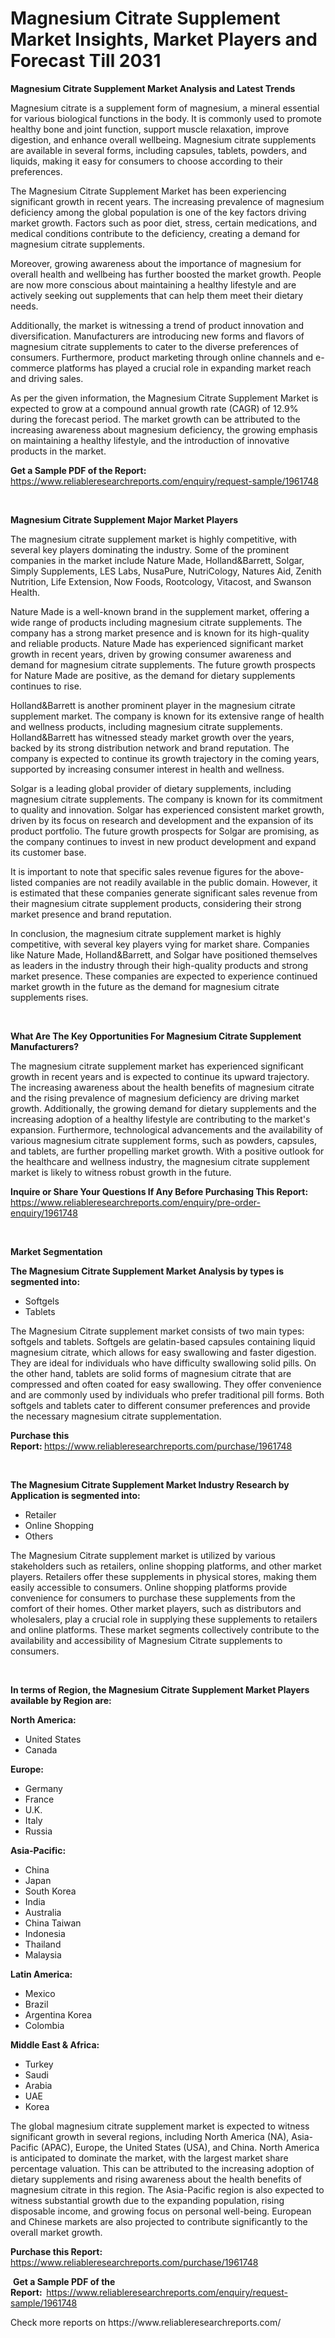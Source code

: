 <p><h1>Magnesium Citrate Supplement Market Insights, Market Players and Forecast Till 2031</h1></p><p><strong>Magnesium Citrate Supplement Market Analysis and Latest Trends</strong></p>
<p><p>Magnesium citrate is a supplement form of magnesium, a mineral essential for various biological functions in the body. It is commonly used to promote healthy bone and joint function, support muscle relaxation, improve digestion, and enhance overall wellbeing. Magnesium citrate supplements are available in several forms, including capsules, tablets, powders, and liquids, making it easy for consumers to choose according to their preferences.</p><p>The Magnesium Citrate Supplement Market has been experiencing significant growth in recent years. The increasing prevalence of magnesium deficiency among the global population is one of the key factors driving market growth. Factors such as poor diet, stress, certain medications, and medical conditions contribute to the deficiency, creating a demand for magnesium citrate supplements.</p><p>Moreover, growing awareness about the importance of magnesium for overall health and wellbeing has further boosted the market growth. People are now more conscious about maintaining a healthy lifestyle and are actively seeking out supplements that can help them meet their dietary needs.</p><p>Additionally, the market is witnessing a trend of product innovation and diversification. Manufacturers are introducing new forms and flavors of magnesium citrate supplements to cater to the diverse preferences of consumers. Furthermore, product marketing through online channels and e-commerce platforms has played a crucial role in expanding market reach and driving sales.</p><p>As per the given information, the Magnesium Citrate Supplement Market is expected to grow at a compound annual growth rate (CAGR) of 12.9% during the forecast period. The market growth can be attributed to the increasing awareness about magnesium deficiency, the growing emphasis on maintaining a healthy lifestyle, and the introduction of innovative products in the market.</p></p>
<p><strong>Get a Sample PDF of the Report:&nbsp;</strong> <a href="https://www.reliableresearchreports.com/enquiry/request-sample/1961748">https://www.reliableresearchreports.com/enquiry/request-sample/1961748</a></p>
<p>&nbsp;</p>
<p><strong>Magnesium Citrate Supplement Major Market Players</strong></p>
<p><p>The magnesium citrate supplement market is highly competitive, with several key players dominating the industry. Some of the prominent companies in the market include Nature Made, Holland&Barrett, Solgar, Simply Supplements, LES Labs, NusaPure, NutriCology, Natures Aid, Zenith Nutrition, Life Extension, Now Foods, Rootcology, Vitacost, and Swanson Health.</p><p>Nature Made is a well-known brand in the supplement market, offering a wide range of products including magnesium citrate supplements. The company has a strong market presence and is known for its high-quality and reliable products. Nature Made has experienced significant market growth in recent years, driven by growing consumer awareness and demand for magnesium citrate supplements. The future growth prospects for Nature Made are positive, as the demand for dietary supplements continues to rise.</p><p>Holland&Barrett is another prominent player in the magnesium citrate supplement market. The company is known for its extensive range of health and wellness products, including magnesium citrate supplements. Holland&Barrett has witnessed steady market growth over the years, backed by its strong distribution network and brand reputation. The company is expected to continue its growth trajectory in the coming years, supported by increasing consumer interest in health and wellness.</p><p>Solgar is a leading global provider of dietary supplements, including magnesium citrate supplements. The company is known for its commitment to quality and innovation. Solgar has experienced consistent market growth, driven by its focus on research and development and the expansion of its product portfolio. The future growth prospects for Solgar are promising, as the company continues to invest in new product development and expand its customer base.</p><p>It is important to note that specific sales revenue figures for the above-listed companies are not readily available in the public domain. However, it is estimated that these companies generate significant sales revenue from their magnesium citrate supplement products, considering their strong market presence and brand reputation.</p><p>In conclusion, the magnesium citrate supplement market is highly competitive, with several key players vying for market share. Companies like Nature Made, Holland&Barrett, and Solgar have positioned themselves as leaders in the industry through their high-quality products and strong market presence. These companies are expected to experience continued market growth in the future as the demand for magnesium citrate supplements rises.</p></p>
<p>&nbsp;</p>
<p><strong>What Are The Key Opportunities For Magnesium Citrate Supplement Manufacturers?</strong></p>
<p><p>The magnesium citrate supplement market has experienced significant growth in recent years and is expected to continue its upward trajectory. The increasing awareness about the health benefits of magnesium citrate and the rising prevalence of magnesium deficiency are driving market growth. Additionally, the growing demand for dietary supplements and the increasing adoption of a healthy lifestyle are contributing to the market's expansion. Furthermore, technological advancements and the availability of various magnesium citrate supplement forms, such as powders, capsules, and tablets, are further propelling market growth. With a positive outlook for the healthcare and wellness industry, the magnesium citrate supplement market is likely to witness robust growth in the future.</p></p>
<p><strong>Inquire or Share Your Questions If Any Before Purchasing This Report:</strong> <a href="https://www.reliableresearchreports.com/enquiry/pre-order-enquiry/1961748">https://www.reliableresearchreports.com/enquiry/pre-order-enquiry/1961748</a></p>
<p>&nbsp;</p>
<p><strong>Market Segmentation</strong></p>
<p><strong>The Magnesium Citrate Supplement Market Analysis by types is segmented into:</strong></p>
<p><ul><li>Softgels</li><li>Tablets</li></ul></p>
<p><p>The Magnesium Citrate supplement market consists of two main types: softgels and tablets. Softgels are gelatin-based capsules containing liquid magnesium citrate, which allows for easy swallowing and faster digestion. They are ideal for individuals who have difficulty swallowing solid pills. On the other hand, tablets are solid forms of magnesium citrate that are compressed and often coated for easy swallowing. They offer convenience and are commonly used by individuals who prefer traditional pill forms. Both softgels and tablets cater to different consumer preferences and provide the necessary magnesium citrate supplementation.</p></p>
<p><strong>Purchase this Report:&nbsp;</strong><a href="https://www.reliableresearchreports.com/purchase/1961748">https://www.reliableresearchreports.com/purchase/1961748</a></p>
<p>&nbsp;</p>
<p><strong>The Magnesium Citrate Supplement Market Industry Research by Application is segmented into:</strong></p>
<p><ul><li>Retailer</li><li>Online Shopping</li><li>Others</li></ul></p>
<p><p>The Magnesium Citrate supplement market is utilized by various stakeholders such as retailers, online shopping platforms, and other market players. Retailers offer these supplements in physical stores, making them easily accessible to consumers. Online shopping platforms provide convenience for consumers to purchase these supplements from the comfort of their homes. Other market players, such as distributors and wholesalers, play a crucial role in supplying these supplements to retailers and online platforms. These market segments collectively contribute to the availability and accessibility of Magnesium Citrate supplements to consumers.</p></p>
<p>&nbsp;</p>
<p><strong>In terms of Region, the Magnesium Citrate Supplement Market Players available by Region are:</strong></p>
<p>
    <p> <strong> North America: </strong>
        <ul>
            <li>United States</li>
            <li>Canada</li>
        </ul>
        </p> 
    <p> <strong> Europe: </strong>
        <ul>
            <li>Germany</li>
            <li>France</li>
            <li>U.K.</li>
            <li>Italy</li>
            <li>Russia</li>
        </ul>
        </p> 
    <p> <strong> Asia-Pacific: </strong>
        <ul>
            <li>China</li>
            <li>Japan</li>
            <li>South Korea</li>
            <li>India</li>
            <li>Australia</li>
            <li>China Taiwan</li>
            <li>Indonesia</li>
            <li>Thailand</li>
            <li>Malaysia</li>
        </ul>
        </p> 
    <p> <strong> Latin America: </strong>
        <ul>
            <li>Mexico</li>
            <li>Brazil</li>
            <li>Argentina Korea</li>
            <li>Colombia</li>
        </ul>
        </p> 
    <p> <strong> Middle East & Africa: </strong>
        <ul>
            <li>Turkey</li>
            <li>Saudi</li>
            <li>Arabia</li>
            <li>UAE</li>
            <li>Korea</li>
        </ul>
    </p>
    </p>
<p><p>The global magnesium citrate supplement market is expected to witness significant growth in several regions, including North America (NA), Asia-Pacific (APAC), Europe, the United States (USA), and China. North America is anticipated to dominate the market, with the largest market share percentage valuation. This can be attributed to the increasing adoption of dietary supplements and rising awareness about the health benefits of magnesium citrate in this region. The Asia-Pacific region is also expected to witness substantial growth due to the expanding population, rising disposable income, and growing focus on personal well-being. European and Chinese markets are also projected to contribute significantly to the overall market growth.</p></p>
<p><strong>Purchase this Report: </strong><a href="https://www.reliableresearchreports.com/purchase/1961748">https://www.reliableresearchreports.com/purchase/1961748</a></p>
<p>&nbsp;<strong>Get a Sample PDF of the Report:&nbsp;&nbsp;</strong><a href="https://www.reliableresearchreports.com/enquiry/request-sample/1961748">https://www.reliableresearchreports.com/enquiry/request-sample/1961748</a></p>
<p><strong></strong></p>
<p>Check more reports on https://www.reliableresearchreports.com/</p>